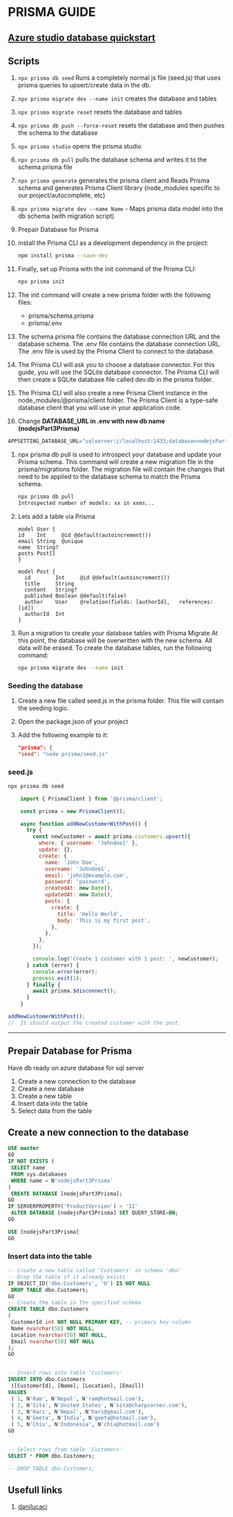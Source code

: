 # PRISMA GUIDE

## [Azure studio database quickstart](https://learn.microsoft.com/en-us/sql/azure-data-studio/quickstart-sql-server?view=sql-server-ver16)

## Scripts

1. ```npx prisma db seed``` Runs a completely normal js file (seed.js) that uses prisma queries to upsert/create data in the db.
1. ```npx prisma migrate dev --name init``` creates the database and tables
1. ```npx prisma migrate reset``` resets the database and tables
1. ```npx prisma db push --force-reset``` resets the database and then pushes the schema to the database
1. ```npx prisma studio``` opens the prisma studio 
1. ```npx prisma db pull``` pulls the database schema and writes it to the schema.prisma file
1. ```npx prisma generate``` generates the prisma client and Reads Prisma schema and generates Prisma Client library (node_modules specific to our project/autocomplete, etc)
1. ```npx prisma migrate dev --name Name``` - Maps prisma data model into the db schema (with migration script)

1. Prepair Database for Prisma
1. install the Prisma CLI as a development dependency in the project:

    ```bash
    npm install prisma --save-dev
    ```

1. Finally, set up Prisma with the init command of the Prisma CLI:
  
      ```bash
      npx prisma init
      ```

1. The init command will create a new prisma folder with the following files:
    - prisma/schema.prisma
    - prisma/.env
1. The schema.prisma file contains the database connection URL and the database schema. The .env file contains the database connection URL. The .env file is used by the Prisma Client to connect to the database.
1. The Prisma CLI will ask you to choose a database connector. For this guide, you will use the SQLite database connector. The Prisma CLI will then create a SQLite database file called dev.db in the prisma folder.
1. The Prisma CLI will also create a new Prisma Client instance in the node_modules/@prisma/client folder. The Prisma Client is a type-safe database client that you will use in your application code.

1. Change **DATABASE_URL in .env with new db name (nodejsPart3Prisma)**

```js
APPSETTING_DATABASE_URL="sqlserver://localhost:1433;database=nodejsPart3Prisma;initialCatalog=sample;integratedSecurity=true;trustServerCertificate=true;"
```

1. npx prisma db pull is used to introspect your database and update your Prisma schema. This command will create a new migration file in the prisma/migrations folder. The migration file will contain the changes that need to be applied to the database schema to match the Prisma schema.

     ```bash
    npx prisma db pull
    Introspected number of models: xx in xxms...
      ```

1. Lets add a table via Prisma

    ```prisma
    model User {
    id    Int     @id @default(autoincrement())
    email String  @unique
    name  String?
    posts Post[]
    }

    model Post {
      id        Int     @id @default(autoincrement())
      title     String
      content   String?
      published Boolean @default(false)
      author    User    @relation(fields: [authorId],   references: [id])
      authorId  Int
    }
    ```

1. Run a migration to create your database tables with Prisma Migrate
At this point, the database will be overwritten with the new schema. All data will be erased. To create the database tables, run the following command:

    ```bash
    npx prisma migrate dev --name init
    ```

### Seeding the database

1. Create a new file called seed.js in the prisma folder. This file will contain the seeding logic.
1. Open the package.json of your project
1. Add the following example to it:

    ```json
    "prisma": {
    "seed": "node prisma/seed.js"
    ```

### seed.js

```js
npx prisma db seed
```

```js
    import { PrismaClient } from '@prisma/client';

    const prisma = new PrismaClient();

    async function addNewCustomerWithPost() {
      try {
        const newCustomer = await prisma.customers.upsert({
          where: { username: 'Johndoe1' },
          update: {},
          create: {
            name: 'John Doe',
            username: 'Johndoe1',
            email: 'john1@example.com',
            password: 'password',
            createdAt: new Date(),
            updatedAt: new Date(),
            posts: {
              create: {
                title: 'Hello World',
                body: 'This is my first post',
              },
            },
          },
        });

        console.log('Create 1 customer with 1 post: ', newCustomer);
      } catch (error) {
        console.error(error);
        process.exit(1);
      } finally {
        await prisma.$disconnect();
      }
    }

addNewCustomerWithPost();
//  It should output the created customer with the post.
```

***

## Prepair Database for Prisma

Have db ready on azure database for sql server

1. Create a new connection to the database
1. Create a new database
1. Create a new table
1. Insert data into the table
1. Select data from the table

## Create a new connection to the database

```sql
USE master
GO
IF NOT EXISTS (
 SELECT name
 FROM sys.databases
 WHERE name = N'nodejsPart3Prisma'
)
 CREATE DATABASE [nodejsPart3Prisma];
GO
IF SERVERPROPERTY('ProductVersion') > '12'
 ALTER DATABASE [nodejsPart3Prisma] SET QUERY_STORE=ON;
GO

USE [nodejsPart3Prisma]
GO

```

### Insert data into the table

```sql
-- Create a new table called 'Customers' in schema 'dbo'
-- Drop the table if it already exists
IF OBJECT_ID('dbo.Customers', 'U') IS NOT NULL
 DROP TABLE dbo.Customers;
GO
-- Create the table in the specified schema
CREATE TABLE dbo.Customers
(
 CustomerId int NOT NULL PRIMARY KEY, -- primary key column
 Name nvarchar(50) NOT NULL,
 Location nvarchar(50) NOT NULL,
 Email nvarchar(50) NOT NULL
);
GO


-- Insert rows into table 'Customers'
INSERT INTO dbo.Customers
 ([CustomerId], [Name], [Location], [Email])
VALUES
 ( 1, N'Ram', N'Nepal', N'ram@hotmail.com'),
 ( 2, N'Sita', N'United States', N'sita@charpcorner.com'),
 ( 3, N'Hari', N'Nepal', N'hari@gmail.com'),
 ( 4, N'Geeta', N'India', N'geeta@hotmail.com'),
 ( 5, N'Chiu', N'Indonesia', N'chiu@hotmail.com')
GO


-- Select rows from table 'Customers'
SELECT * FROM dbo.Customers;

-- DROP TABLE dbo.Customers;

```


## Usefull links

1. [danilucaci](https://www.danilucaci.com/blog/reset-and-seed-prisma-database)
